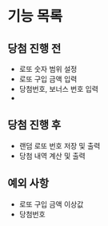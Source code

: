  # 기능 목록
 ## 당첨 진행 전
- 로또 숫자 범위 설정
- 로또 구입 금액 입력
- 당첨번호, 보너스 번호 입력
- 
 ## 당첨 진행 후
- 랜덤 로또 번호 저장 및 출력
- 당첨 내역 계산 및 출력

 ## 예외 사항
- 로또 구입 금액 이상값
- 당첨번호